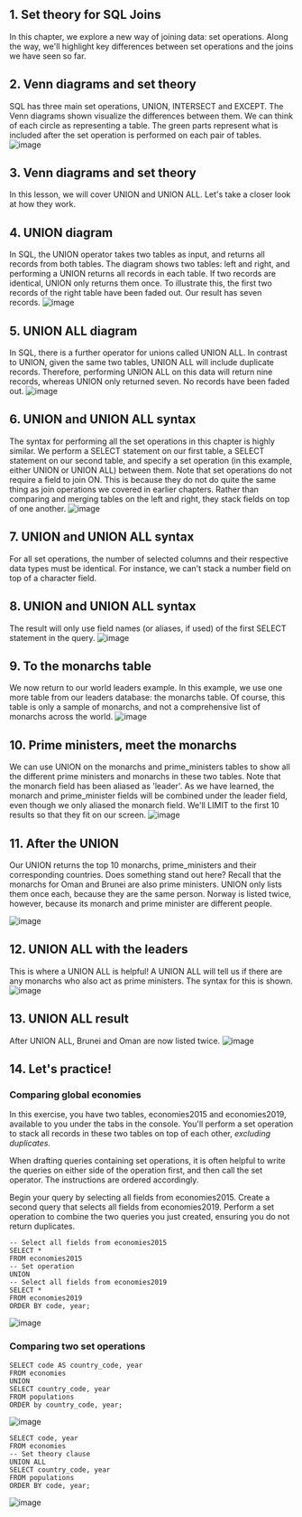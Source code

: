 
## 1. Set theory for SQL Joins
 
 In this chapter, we explore a new way of joining data: set operations. Along the way, we'll highlight key differences between set operations and the joins we have seen so far.

## 2. Venn diagrams and set theory

SQL has three main set operations, UNION, INTERSECT and EXCEPT. The Venn diagrams shown visualize the differences between them. We can think of each circle as representing a table. The green parts represent what is included after the set operation is performed on each pair of tables.
![image](https://user-images.githubusercontent.com/118057504/234401047-568b8c45-b6e6-4119-be6f-48927dc9f2a8.png)

## 3. Venn diagrams and set theory

In this lesson, we will cover UNION and UNION ALL. Let's take a closer look at how they work.

## 4. UNION diagram

In SQL, the UNION operator takes two tables as input, and returns all records from both tables. The diagram shows two tables: left and right, and performing a UNION returns all records in each table. If two records are identical, UNION only returns them once. To illustrate this, the first two records of the right table have been faded out. Our result has seven records.
![image](https://user-images.githubusercontent.com/118057504/234401301-beb6a814-991d-4c16-9365-4bcf95505001.png)

## 5. UNION ALL diagram

In SQL, there is a further operator for unions called UNION ALL. In contrast to UNION, given the same two tables, UNION ALL will include duplicate records. Therefore, performing UNION ALL on this data will return nine records, whereas UNION only returned seven. No records have been faded out.
![image](https://user-images.githubusercontent.com/118057504/234401498-9423fa72-a061-4be1-a122-9e306bf327d6.png)

## 6. UNION and UNION ALL syntax

The syntax for performing all the set operations in this chapter is highly similar. We perform a SELECT statement on our first table, a SELECT statement on our second table, and specify a set operation (in this example, either UNION or UNION ALL) between them. Note that set operations do not require a field to join ON. This is because they do not do quite the same thing as join operations we covered in earlier chapters. Rather than comparing and merging tables on the left and right, they stack fields on top of one another.
![image](https://user-images.githubusercontent.com/118057504/234401706-d162a968-1ec3-492b-ad7d-1d751f4cfed8.png)

## 7. UNION and UNION ALL syntax

For all set operations, the number of selected columns and their respective data types must be identical. For instance, we can't stack a number field on top of a character field.

## 8. UNION and UNION ALL syntax

The result will only use field names (or aliases, if used) of the first SELECT statement in the query.
![image](https://user-images.githubusercontent.com/118057504/234403934-b2b3f364-f198-4760-b799-af837e0db465.png)

## 9. To the monarchs table

We now return to our world leaders example. In this example, we use one more table from our leaders database: the monarchs table. Of course, this table is only a sample of monarchs, and not a comprehensive list of monarchs across the world.
![image](https://user-images.githubusercontent.com/118057504/234404109-2042663b-5d7f-4e94-912f-d166fac71f8d.png)

## 10. Prime ministers, meet the monarchs

We can use UNION on the monarchs and prime_ministers tables to show all the different prime ministers and monarchs in these two tables. Note that the monarch field has been aliased as 'leader'. As we have learned, the monarch and prime_minister fields will be combined under the leader field, even though we only aliased the monarch field. We'll LIMIT to the first 10 results so that they fit on our screen.
![image](https://user-images.githubusercontent.com/118057504/234621325-0b7404a8-b8de-448d-a647-a5cdb56defbf.png)


## 11. After the UNION

Our UNION returns the top 10 monarchs, prime_ministers and their corresponding countries. Does something stand out here? Recall that the monarchs for Oman and Brunei are also prime ministers. UNION only lists them once each, because they are the same person. Norway is listed twice, however, because its monarch and prime minister are different people.

![image](https://user-images.githubusercontent.com/118057504/234621757-8f3a4119-3dad-47f2-8577-ab510aae58d6.png)


## 12. UNION ALL with the leaders

This is where a UNION ALL is helpful! A UNION ALL will tell us if there are any monarchs who also act as prime ministers. The syntax for this is shown.
![image](https://user-images.githubusercontent.com/118057504/234622332-e4456c78-80bd-435b-9184-f726038150b3.png)

## 13. UNION ALL result

After UNION ALL, Brunei and Oman are now listed twice.
![image](https://user-images.githubusercontent.com/118057504/234622492-1d6a3fbf-9355-4c2d-a629-94480c42472f.png)


## 14. Let's practice!

### Comparing global economies

In this exercise, you have two tables, economies2015 and economies2019, available to you under the tabs in the console. You'll perform a set operation to stack all records in these two tables on top of each other,<i> excluding duplicates.</i>

When drafting queries containing set operations, it is often helpful to write the queries on either side of the operation first, and then call the set operator. The instructions are ordered accordingly.

Begin your query by selecting all fields from economies2015.
Create a second query that selects all fields from economies2019.
Perform a set operation to combine the two queries you just created, ensuring you do not return duplicates.

```
-- Select all fields from economies2015
SELECT *
FROM economies2015   
-- Set operation
UNION
-- Select all fields from economies2019
SELECT *
FROM economies2019
ORDER BY code, year;
```
![image](https://user-images.githubusercontent.com/118057504/234624173-ce7a79ea-6ae6-41ef-9141-7180fcb04ce3.png)

### Comparing two set operations
```
SELECT code AS country_code, year
FROM economies
UNION
SELECT country_code, year
FROM populations
ORDER by country_code, year;
```
![image](https://user-images.githubusercontent.com/118057504/234624776-d8ca83fa-9a1f-4a45-abce-1be92a552e1e.png)

```
SELECT code, year
FROM economies
-- Set theory clause
UNION ALL
SELECT country_code, year
FROM populations
ORDER BY code, year;
```

![image](https://user-images.githubusercontent.com/118057504/234624683-5bf891b7-de5e-43db-8986-2aa444f0d448.png)

